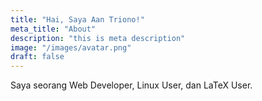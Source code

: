 ```yaml
---
title: "Hai, Saya Aan Triono!"
meta_title: "About"
description: "this is meta description"
image: "/images/avatar.png"
draft: false
---
```


Saya seorang Web Developer, Linux User, dan LaTeX User.
